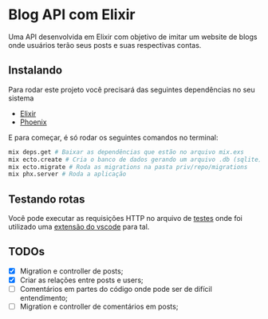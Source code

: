 # Blog API com Elixir
Uma API desenvolvida em Elixir com objetivo de imitar um website de blogs onde usuários terão seus posts e suas respectivas contas.

## Instalando
Para rodar este projeto você precisará das seguintes dependências no seu sistema
- [Elixir](https://elixir-lang.org/install.html)
- [Phoenix](https://hexdocs.pm/phoenix/installation.html)

E para começar, é só rodar os seguintes comandos no terminal:
```bash
mix deps.get # Baixar as dependências que estão no arquivo mix.exs
mix ecto.create # Cria o banco de dados gerando um arquivo .db (sqlite)
mix ecto.migrate # Roda as migrations na pasta priv/repo/migrations
mix phx.server # Roda a aplicação 
```

## Testando rotas
Você pode executar as requisições HTTP no arquivo de [testes](./test.http) onde foi utilizado uma [extensão do vscode](https://marketplace.visualstudio.com/items?itemName=humao.rest-client) para tal.

## TODOs
- [x] Migration e controller de posts;
- [x] Criar as relações entre posts e users;
- [ ] Comentários em partes do código onde pode ser de difícil entendimento;
- [ ] Migration e controller de comentários em posts;